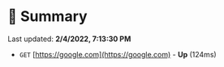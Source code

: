 # 📖 Summary
Last updated: **2/4/2022, 7:13:30 PM**

- `GET` [https://google.com](https://google.com) - **Up** (124ms)
